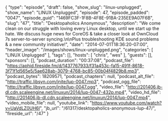 {
  "type": "episode",
  "draft": false,
  "show_slug": "linux-unplugged",
  "show_name": "LINUX Unplugged",
  "episode": 47,
  "episode_padded": "0047",
  "episode_guid": "1469FC3F-1F8B-4F8E-91BA-235EE9A07F6B",
  "slug": "47",
  "title": "Desktopaholics Anonymous",
  "description": "We come clean on our struggle with loving every Linux desktop, until we start up the hate. We discuss huge news for CoreOS & take a closer look at OwnCloud 7s server-to-server syncing.\n\nPlus troubleshooting KDE sound problems & a new community initiative!",
  "date": "2014-07-01T18:36:20-07:00",
  "header_image": "/images/shows/linux-unplugged.png",
  "categories": [
    "LINUX Unplugged"
  ],
  "tags": [],
  "hosts": [
    "chris",
    "wes"
  ],
  "guests": [],
  "sponsors": [],
  "podcast_duration": "00:37:08",
  "podcast_file": "https://aphid.fireside.fm/d/1437767933/f31a453c-fa15-491f-8618-3f71f1d565e5/5ae628ab-3079-4768-bc85-00b04f4829b8.mp3",
  "podcast_bytes": 18209571,
  "podcast_chapters": null,
  "podcast_alt_file": "http://traffic.libsyn.com/jnite/lup-0047.mp3",
  "podcast_ogg_file": "http://traffic.libsyn.com/jnite/lup-0047.ogg",
  "video_file": "http://201406.jb-dl.cdn.scaleengine.net/linuxun/2014/lup-0047-432p.mp4",
  "video_hd_file": "http://201406.jb-dl.cdn.scaleengine.net/linuxun/2014/lup-0047.mp4",
  "video_mobile_file": null,
  "youtube_link": "https://www.youtube.com/watch?v=UaVdLZ0UH6I",
  "jb_url": "/61317/desktopaholics-anonymous-lup-47/",
  "fireside_url": "/47"
}

